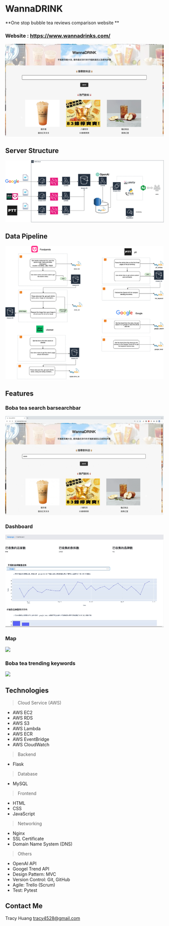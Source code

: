 
# WannaDRINK


**One stop bubble tea reviews comparison website **


### Website : https://www.wannadrinks.com/
![image](ReadmeMaterial/mainpage.jpg)

## Server Structure
![image](ReadmeMaterial/Structure.png)

## Data Pipeline
![image](ReadmeMaterial/pipeline.png)


## Features
### Boba tea search barsearchbar
![](ReadmeMaterial/searchbar.gif)

### Dashboard
![](ReadmeMaterial/dashboard.gif)

### Map
![](ReadmeMaterial/map.gif)

### Boba tea trending keywords  
![](ReadmeMaterial/hotdrink.gif)


## Technologies

>Cloud Service (AWS)
* AWS EC2
* AWS RDS
* AWS S3
* AWS Lambda
* AWS ECR
* AWS EventBridge
* AWS CloudWatch

> Backend
* Flask

> Database
* MySQL

> Frontend
* HTML
* CSS
* JavaScript

> Networking
* Nginx
* SSL Certificate
* Domain Name System (DNS)

> Others
* OpenAI API
* Googel Trend API
* Design Pattern: MVC
* Version Control: Git, GitHub
* Agile: Trello (Scrum)
* Test: Pytest


## Contact Me

Tracy Huang   tracy4528@gmail.com